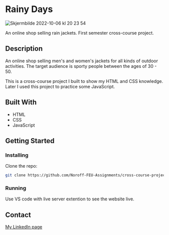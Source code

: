 # Rainy Days

![Skjermbilde 2022-10-06 kl  20 23 54](https://user-images.githubusercontent.com/94296711/195401101-d153a754-6137-4e26-ad80-03865c9706bb.png)


An online shop selling rain jackets. First semester cross-course project.

## Description

An online shop selling men's and women's jackets for all kinds of outdoor activities. The target audience is sporty people between the ages of 30 - 50. 

This is a cross-course project I built to show my HTML and CSS knowledge. Later I used this project to practice some JavaScript. 

## Built With

- HTML 
- CSS
- JavaScript

## Getting Started

### Installing

Clone the repo:

```bash
git clone https://github.com/Noroff-FEU-Assignments/cross-course-project-RebMat.git
```

### Running 

Use VS code with live server extention to see the website live. 



## Contact

[My LinkedIn page](https://www.linkedin.com/in/rebecca-mathisen/)
